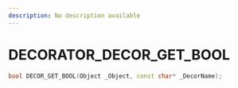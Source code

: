 ```yaml
---
description: No description available 
---
```


# DECORATOR\_DECOR_GET_BOOL

```cpp
bool DECOR_GET_BOOL(Object _Object, const char* _DecorName);
```